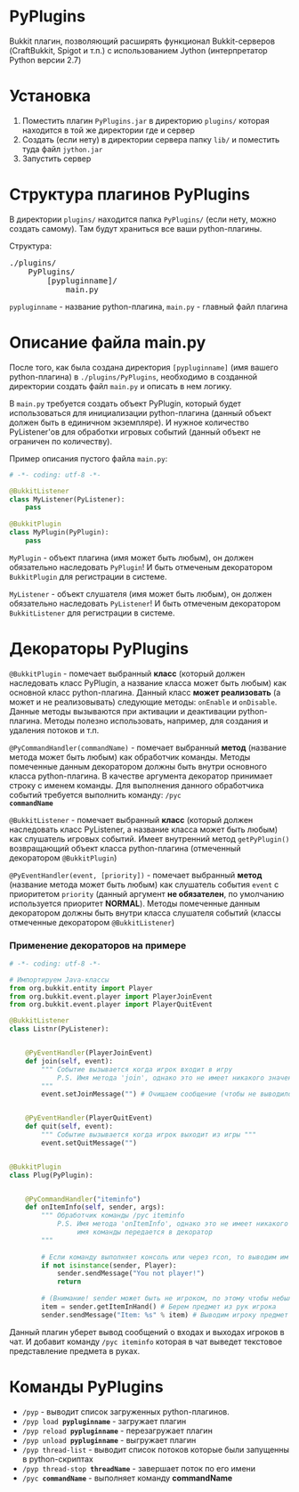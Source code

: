 # PyPlugins
Bukkit плагин, позволяющий расширять функционал Bukkit-серверов (CraftBukkit, Spigot и т.п.) с использованием Jython (интерпретатор Python версии 2.7)

# Установка
1. Поместить плагин <code>PyPlugins.jar</code> в директорию <code>plugins/</code> которая находится в той же директории где и сервер
2. Создать (если нету) в директории сервера папку <code>lib/</code> и поместить туда файл <code>jython.jar</code>
3. Запустить сервер

# Структура плагинов PyPlugins
В директории <code>plugins/</code> находится папка <code>PyPlugins/</code> (если нету, можно создать самому).
Там будут храниться все ваши python-плагины.

Структура:
<pre>
./plugins/
    PyPlugins/
        [pypluginname]/
            main.py
</pre>
<code>pypluginname</code> - название python-плагина, <code>main.py</code> - главный файл плагина

# Описание файла main.py
После того, как была создана директория <code>[pypluginname]</code> (имя вашего python-плагина) в <code>./plugins/PyPlugins</code>, необходимо в созданной директории создать файл <code>main.py</code> и описать в нем логику.

В <code>main.py</code> требуется создать объект PyPlugin, который будет использоваться для инициализации python-плагина (данный объект должен быть в единичном экземпляре). И нужное количество PyListener'ов для обработки игровых событий (данный объект не ограничен по количеству).

Пример описания пустого файла <code>main.py</code>:
```python
# -*- coding: utf-8 -*-

@BukkitListener
class MyListener(PyListener):
    pass
    
@BukkitPlugin
class MyPlugin(PyPlugin):
    pass
```

<code>MyPlugin</code> - объект плагина (имя может быть любым), он должен обязательно наследовать <code>PyPlugin</code>! И быть отмеченым декоратором <code>BukkitPlugin</code> для регистрации в системе.

<code>MyListener</code> - объект слушателя (имя может быть любым), он должен обязательно наследовать <code>PyListener</code>! И быть отмеченым декоратором <code>BukkitListener</code> для регистрации в системе.

# Декораторы PyPlugins

<code>@BukkitPlugin</code> - помечает выбранный **класс** (который должен наследовать класс PyPlugin, а название класса может быть любым) как основной класс python-плагина.
Данный класс **может реализовать** (а может и не реализовывать) следующие методы: <code>onEnable</code> и <code>onDisable</code>. Данные методы вызываются при активации и деактивации python-плагина. Методы полезно использовать, например, для создания и удаления потоков и т.п.

<code>@PyCommandHandler(commandName)</code> - помечает выбранный **метод** (название метода может быть любым) как обработчик команды. Методы помеченные данным декоратором должны быть внутри основного класса python-плагина. В качестве аргумента декоратор принимает строку с именем команды. Для выполнения данного обработчика событий требуется выполнить команду: <code>/pyc **commandName**</code>

<code>@BukkitListener</code> - помечает выбранный **класс** (который должен наследовать класс PyListener, а название класса может быть любым) как слушатель игровых событий. Имеет внутренний метод <code>getPyPlugin()</code> возвращающий объект класса python-плагина (отмеченный декоратором <code>@BukkitPlugin</code>)

<code>@PyEventHandler(event, [priority])</code> - помечает выбранный **метод** (название метода может быть любым) как слушатель события <code>event</code> с приоритетом <code>priority</code> (данный аргумент **не обязателен**, по умолчанию используется приоритет **NORMAL**). Методы помеченные данным декоратором должны быть внутри класса слушателя событий (классы отмеченные декоратором <code>@BukkitListener</code>)

### Применение декораторов на примере

```python
# -*- coding: utf-8 -*-

# Импортируем Java-классы
from org.bukkit.entity import Player
from org.bukkit.event.player import PlayerJoinEvent
from org.bukkit.event.player import PlayerQuitEvent

@BukkitListener
class Listnr(PyListener):


    @PyEventHandler(PlayerJoinEvent)
    def join(self, event):
        """ Событие вызывается когда игрок входит в игру
            P.S. Имя метода 'join', однако это не имеет никакого значения
        """
        event.setJoinMessage("") # Очищаем сообщение (чтобы не выводилось сообщений при входе)


    @PyEventHandler(PlayerQuitEvent)
    def quit(self, event):
        """ Событие вызывается когда игрок выходит из игры """
        event.setQuitMessage("")


@BukkitPlugin
class Plug(PyPlugin):


    @PyCommandHandler("iteminfo")
    def onItemInfo(self, sender, args):
        """ Обработчик команды /pyc iteminfo
            P.S. Имя метода 'onItemInfo', однако это не имеет никакого значения,
                 имя команды передается в декоратор
        """
    
        # Если команду выполняет консоль или через rcon, то выводим им сообщение: You not player!
        if not isinstance(sender, Player):
            sender.sendMessage("You not player!")
            return
            
        # (Внимание! sender может быть не игроком, по этому чтобы небыло ошибок мы перед этим делаем проверку)
        item = sender.getItemInHand() # Берем предмет из рук игрока
        sender.sendMessage("Item: %s" % item) # Выводим игроку предмет в его руках
```

Данный плагин уберет вывод сообщений о входах и выходах игроков в чат. И добавит команду <code>/pyc iteminfo</code> которая в чат выведет текстовое представление предмета в руках.

# Команды PyPlugins

* <code>/pyp</code> - выводит список загруженных python-плагинов.
* <code>/pyp load **pypluginname**</code> - загружает плагин
* <code>/pyp reload **pypluginname**</code> - перезагружает плагин
* <code>/pyp unload **pypluginname**</code> - выгружает плагин
* <code>/pyp thread-list</code> - выводит список потоков которые были запущенны в python-скриптах
* <code>/pyp thread-stop **threadName**</code> - завершает поток по его имени
* <code>/pyc **commandName**</code> - выполняет команду **commandName**
